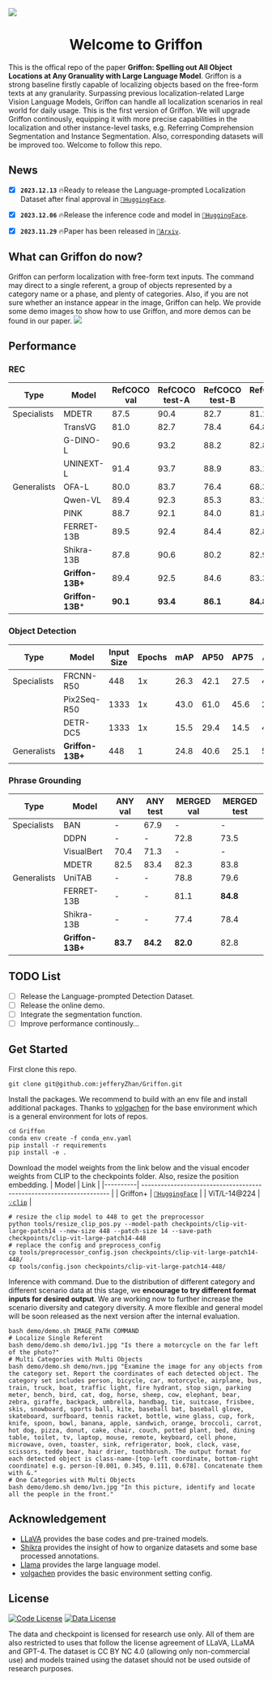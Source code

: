 ![](./logo.jpg)

<div align="center">

# Welcome to Griffon

</div>

This is the offical repo of the paper **Griffon: Spelling out All Object Locations at Any Granuality with Large Language Model**. Griffon is a strong baseline firstly capable of localizing objects based on the free-form texts at any granularity. Surpassing previous localization-related Large Vision Language Models, Griffon can handle all localization scenarios in real world for daily usage. This is the first version of Griffon. We will upgrade Griffon continously, equipping it with more precise capabilities in the localization and other instance-level tasks, e.g. Referring Comprehension Segmentation and Instance Segmentation. Also, corresponding datasets will be improved too. Welcome to follow this repo.

## News
- [x] **`2023.12.13`** 🔥Ready to release the Language-prompted Localization Dataset after final approval in [`🤗HuggingFace`](https://huggingface.co/datasets/JefferyZhan/Language-prompted-Localization-Dataset).
- [x] **`2023.12.06`** 🔥Release the inference code and model in [`🤗HuggingFace`](https://huggingface.co/JefferyZhan/Griffon/tree/main).
- [x] **`2023.11.29`** 🔥Paper has been released in [`📕Arxiv`](https://arxiv.org/abs/2311.14552).


## What can Griffon do now?
Griffon can perform localization with free-form text inputs. The command may direct to a single referent, a group of objects represented by a category name or a phase, and plenty of categories. Also, if you are not sure whether an instance appear in the image, Griffon can help. We provide some demo images to show how to use Griffon, and more demos can be found in our paper.
![](./demo.jpg)

## Performance

### REC
| Type        | Model            | RefCOCO val | RefCOCO test-A | RefCOCO test-B | RefCOCO+ val | RefCOCO+ test-A | RefCOCO+ test-B | RefCOCOg val | RefCOCOg test |
|-------------|------------------|-------------|----------------|----------------|--------------|-----------------|-----------------|--------------|---------------|
| Specialists | MDETR            | 87.5        | 90.4           | 82.7           | 81.1         | 85.5            | 73.0            | 83.3         | 83.3          |
|             | TransVG          | 81.0        | 82.7           | 78.4           | 64.8         | 70.7            | 56.9            | 68.7         | 67.7          |
|             | G-DINO-L         | 90.6        | 93.2           | 88.2           | 82.8         | 89.0            | 75.9            | 86.1         | 87.0          |
|             | UNINEXT-L        | 91.4        | 93.7           | 88.9           | 83.1         | 87.9            | 76.2            | 86.9         | 87.5          |
| Generalists | OFA-L            | 80.0        | 83.7           | 76.4           | 68.3         | 76.0            | 61.8            | 67.8         | 67.5          |
|             | Qwen-VL          | 89.4        | 92.3           | 85.3           | 83.1         | 88.3            | 77.2            | 85.6         | 85.5          |
|             | PINK             | 88.7        | 92.1           | 84.0           | 81.8         | 88.2            | 73.9            | 83.9         | 84.3          |
|             | FERRET-13B       | 89.5        | 92.4           | 84.4           | 82.8         | 88.1            | 75.2            | 85.8         | 86.3          |
|             | Shikra-13B       | 87.8        | 90.6           | 80.2           | 82.9         | 87.8            | 74.4            | 82.6         | 83.2          |
|             | **Griffon-13B+** | 89.4        | 92.5           | 84.6           | 83.3         | 88.4            | 76.0            | 85.1         | 86.1          |
|             | **Griffon-13B*** | **90.1**    | **93.4**       | **86.1**       | **84.8**     | **90.5**        | **77.8**        | **86.1**     | **87.2**      |

### Object Detection
| Type        | Model            | Input Size | Epochs | mAP  | AP50 | AP75 | APS | APM  | APL  |
|-------------|------------------|------------|--------|------|------|------|-----|------|------|
| Specialists | FRCNN-R50        | 448        | 1x     | 26.3 | 42.1 | 27.5 | 4.6 | 27.7 | 49.9 |
|             | Pix2Seq-R50      | 1333       | 1x     | 43.0 | 61.0 | 45.6 | 25.1| 46.9 | 59.4 |
|             | DETR-DC5         | 1333       | 1x     | 15.5 | 29.4 | 14.5 | 4.3 | 15.1 | 26.9 |
| Generalists | **Griffon-13B+** | 448        | 1      | 24.8 | 40.6 | 25.1 | 5.9 | 25.5 | 48.7 |

### Phrase Grounding
| Type        | Model           | ANY val | ANY test | MERGED val | MERGED test |
|-------------|-----------------|---------|----------|------------|-------------|
| Specialists | BAN             | -       | 67.9     | -          | -           |
|             | DDPN            | -       | -        | 72.8       | 73.5        |
|             | VisualBert      | 70.4    | 71.3     | -          | -           |
|             | MDETR           | 82.5    | 83.4     | 82.3       | 83.8        |
| Generalists | UniTAB          | -       | -        | 78.8       | 79.6        |
|             | FERRET-13B      | -       | -        | 81.1       | **84.8**    |
|             | Shikra-13B      | -       | -        | 77.4       | 78.4        |
|             | **Griffon-13B+**| **83.7**| **84.2** | **82.0**   | 82.8        |


## TODO List
- [ ] Release the Language-prompted Detection Dataset.
- [ ] Release the online demo.
- [ ] Integrate the segmentation function.
- [ ] Improve performance continously...

## Get Started

First clone this repo.
```shell
git clone git@github.com:jefferyZhan/Griffon.git
```

Install the packages. We recommend to build with an env file and install additional packages. Thanks to [volgachen](https://github.com/volgachen/Awesome-AI-Environment) for the base environment which is a general environment for lots of repos.
```shell
cd Griffon
conda env create -f conda_env.yaml
pip install -r requirements
pip install -e .
```

Download the model weights from the link below and the visual encoder weights from CLIP to the checkpoints folder. Also, resize the position embedding.
| Model    | Link           |
|----------| -------------------------------------------------------------------- |
| Griffon+ | [`🤗HuggingFace`](https://huggingface.co/JefferyZhan/Griffon/tree/main) |
| ViT/L-14@224 | [`💡clip`](https://huggingface.co/openai/clip-vit-large-patch14/tree/main) |

```shell
# resize the clip model to 448 to get the preprocessor
python tools/resize_clip_pos.py --model-path checkpoints/clip-vit-large-patch14 --new-size 448 --patch-size 14 --save-path checkpoints/clip-vit-large-patch14-448
# replace the config and preprocess_config
cp tools/preprocessor_config.json checkpoints/clip-vit-large-patch14-448/
cp tools/config.json checkpoints/clip-vit-large-patch14-448/
```

Inference with command. Due to the distribution of different category and different scenario data at this stage, we **encourage to try different format inputs for desired output**. We are working now to further increase the scenario diversity and category diversity. A more flexible and general model will be soon released as the next version after the internal evaluation.
```shell
bash demo/demo.sh IMAGE_PATH COMMAND
# Localize Single Referent
bash demo/demo.sh demo/1v1.jpg "Is there a motorcycle on the far left of the photo?"
# Multi Categories with Multi Objects
bash demo/demo.sh demo/nvn.jpg "Examine the image for any objects from the category set. Report the coordinates of each detected object. The category set includes person, bicycle, car, motorcycle, airplane, bus, train, truck, boat, traffic light, fire hydrant, stop sign, parking meter, bench, bird, cat, dog, horse, sheep, cow, elephant, bear, zebra, giraffe, backpack, umbrella, handbag, tie, suitcase, frisbee, skis, snowboard, sports ball, kite, baseball bat, baseball glove, skateboard, surfboard, tennis racket, bottle, wine glass, cup, fork, knife, spoon, bowl, banana, apple, sandwich, orange, broccoli, carrot, hot dog, pizza, donut, cake, chair, couch, potted plant, bed, dining table, toilet, tv, laptop, mouse, remote, keyboard, cell phone, microwave, oven, toaster, sink, refrigerator, book, clock, vase, scissors, teddy bear, hair drier, toothbrush. The output format for each detected object is class-name-[top-left coordinate, bottom-right coordinate] e.g. person-[0.001, 0.345, 0.111, 0.678]. Concatenate them with &."
# One Categories with Multi Objects
bash demo/demo.sh demo/1vn.jpg "In this picture, identify and locate all the people in the front."
```

## Acknowledgement

- [LLaVA](https://github.com/haotian-liu/LLaVA/tree/main) provides the base codes and pre-trained models.
- [Shikra](https://github.com/shikras/shikra) provides the insight of how to organize datasets and some base processed annotations.
- [Llama](https://github.com/facebookresearch/llama) provides the large language model.
- [volgachen](https://github.com/volgachen/Awesome-AI-Environment) provides the basic environment setting config.

## License

[![Code License](https://img.shields.io/badge/Code%20License-Apache_2.0-green.svg)](https://github.com/tatsu-lab/stanford_alpaca/blob/main/LICENSE)
[![Data License](https://img.shields.io/badge/Data%20License-CC%20By%20NC%204.0-red.svg)](https://github.com/tatsu-lab/stanford_alpaca/blob/main/DATA_LICENSE)

The data and checkpoint is licensed for research use only. All of them are also restricted to uses that follow the license agreement of LLaVA, LLaMA and GPT-4. The dataset is CC BY NC 4.0 (allowing only non-commercial use) and models trained using the dataset should not be used outside of research purposes.
